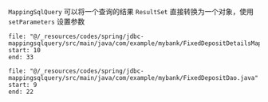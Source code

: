 `MappingSqlQuery` 可以将一个查询的结果 `ResultSet` 直接转换为一个对象，使用 `setParameters` 设置参数

```reference
file: "@/_resources/codes/spring/jdbc-mappingsqlquery/src/main/java/com/example/mybank/FixedDepositDetailsMappingSqlQuery.java"
start: 10
end: 33
```

```reference
file: "@/_resources/codes/spring/jdbc-mappingsqlquery/src/main/java/com/example/mybank/FixedDepositDao.java"
start: 9
end: 22
```
